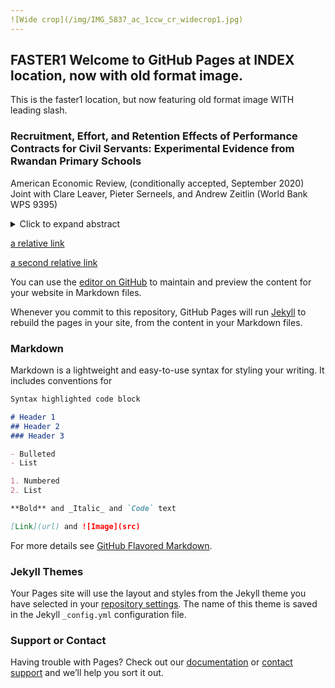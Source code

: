 ```yaml
---
![Wide crop](/img/IMG_5837_ac_1ccw_cr_widecrop1.jpg)
---
```


## FASTER1 Welcome to GitHub Pages at INDEX location, now with old format image.

This is the faster1 location, but now featuring old format image WITH leading slash.

### Recruitment, Effort, and Retention Effects of Performance Contracts for Civil Servants: Experimental Evidence from Rwandan Primary Schools
American Economic Review, (conditionally accepted, September 2020)
Joint with Clare Leaver, Pieter Serneels, and Andrew Zeitlin
(World Bank WPS 9395)
<details>
	<summary>Click to expand abstract</summary>
	This paper reports on a two-tiered experiment designed to separately identify the selection and effort margins of pay-for-performance (P4P). At the recruitment stage, teacher labor markets were randomly assigned to a 'pay-for-percentile' or fixed-wage contract. Once recruits were placed, an unexpected, incentive-compatible, school-level re-randomization was performed, so that some teachers who applied for a fixed-wage contract ended up being paid by P4P, and vice versa. By the second year of the study, the within-year effort effect of P4P was 0.16 standard deviations of pupil learning, with the total effect rising to 0.20 standard deviations after allowing for selection.
</details>

[a relative link](another-page-1.html)

[a second relative link](nextnewfile.html)

You can use the [editor on GitHub](https://github.com/owenozier/test123/edit/main/README.md) to maintain and preview the content for your website in Markdown files.

Whenever you commit to this repository, GitHub Pages will run [Jekyll](https://jekyllrb.com/) to rebuild the pages in your site, from the content in your Markdown files.

### Markdown

Markdown is a lightweight and easy-to-use syntax for styling your writing. It includes conventions for

```markdown
Syntax highlighted code block

# Header 1
## Header 2
### Header 3

- Bulleted
- List

1. Numbered
2. List

**Bold** and _Italic_ and `Code` text

[Link](url) and ![Image](src)
```

For more details see [GitHub Flavored Markdown](https://guides.github.com/features/mastering-markdown/).

### Jekyll Themes

Your Pages site will use the layout and styles from the Jekyll theme you have selected in your [repository settings](https://github.com/owenozier/test123/settings). The name of this theme is saved in the Jekyll `_config.yml` configuration file.

### Support or Contact

Having trouble with Pages? Check out our [documentation](https://docs.github.com/categories/github-pages-basics/) or [contact support](https://github.com/contact) and we’ll help you sort it out.

